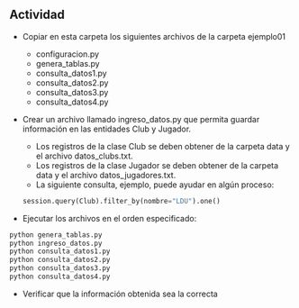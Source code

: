 ## Actividad

* Copiar en esta carpeta los siguientes archivos de la carpeta ejemplo01
	* configuracion.py
	* genera_tablas.py
	* consulta_datos1.py
	* consulta_datos2.py
	* consulta_datos3.py	
	* consulta_datos4.py
* Crear un archivo llamado ingreso_datos.py que permita guardar información en las entidades Club y Jugador.
	* Los registros de la clase Club se deben obtener de la carpeta data y el archivo datos_clubs.txt.
	* Los registros de la clase Jugador se deben obtener de la carpeta data y el archivo datos_jugadores.txt.
	* La siguiente consulta, ejemplo, puede ayudar en algún proceso: 

	```python
	session.query(Club).filter_by(nombre="LDU").one()
	```

* Ejecutar los archivos en el orden especificado:
``` sh
python genera_tablas.py
python ingreso_datos.py
python consulta_datos1.py
python consulta_datos2.py
python consulta_datos3.py
python consulta_datos4.py
```
* Verificar que la información obtenida sea la correcta
